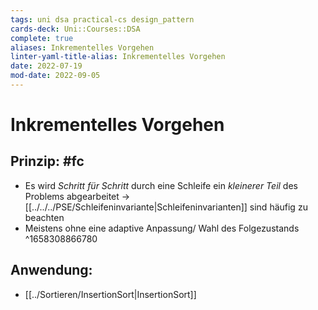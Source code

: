 ```yaml
---
tags: uni dsa practical-cs design_pattern
cards-deck: Uni::Courses::DSA
complete: true
aliases: Inkrementelles Vorgehen
linter-yaml-title-alias: Inkrementelles Vorgehen
date: 2022-07-19
mod-date: 2022-09-05
---
```


# Inkrementelles Vorgehen

## Prinzip: #fc
- Es wird *Schritt für Schritt* durch eine Schleife ein *kleinerer Teil* des Problems abgearbeitet
	-> [[../../../PSE/Schleifeninvariante|Schleifeninvarianten]] sind häufig zu beachten
- Meistens ohne eine adaptive Anpassung/ Wahl des Folgezustands
^1658308866780

## Anwendung:
- [[../Sortieren/InsertionSort|InsertionSort]]
